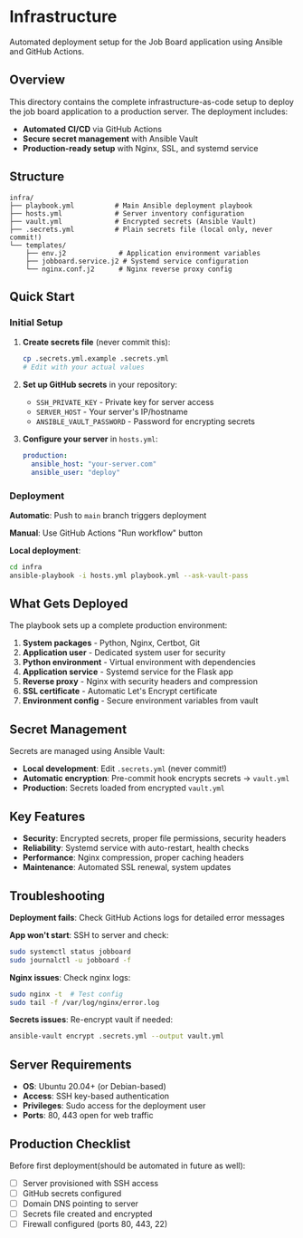 # Infrastructure

Automated deployment setup for the Job Board application using Ansible and GitHub Actions.

## Overview

This directory contains the complete infrastructure-as-code setup to deploy the job board application to a production server. The deployment includes:

- **Automated CI/CD** via GitHub Actions
- **Secure secret management** with Ansible Vault
- **Production-ready setup** with Nginx, SSL, and systemd service

## Structure

```
infra/
├── playbook.yml          # Main Ansible deployment playbook
├── hosts.yml             # Server inventory configuration
├── vault.yml             # Encrypted secrets (Ansible Vault)
├── .secrets.yml          # Plain secrets file (local only, never commit!)
└── templates/
    ├── env.j2             # Application environment variables
    ├── jobboard.service.j2 # Systemd service configuration
    └── nginx.conf.j2      # Nginx reverse proxy config
```

## Quick Start

### Initial Setup

1. **Create secrets file** (never commit this):
   ```bash
   cp .secrets.yml.example .secrets.yml
   # Edit with your actual values
   ```

2. **Set up GitHub secrets** in your repository:
   - `SSH_PRIVATE_KEY` - Private key for server access
   - `SERVER_HOST` - Your server's IP/hostname
   - `ANSIBLE_VAULT_PASSWORD` - Password for encrypting secrets

3. **Configure your server** in `hosts.yml`:
   ```yaml
   production:
     ansible_host: "your-server.com"
     ansible_user: "deploy"
   ```

### Deployment

**Automatic**: Push to `main` branch triggers deployment

**Manual**: Use GitHub Actions "Run workflow" button

**Local deployment**:
```bash
cd infra
ansible-playbook -i hosts.yml playbook.yml --ask-vault-pass
```

## What Gets Deployed

The playbook sets up a complete production environment:

1. **System packages** - Python, Nginx, Certbot, Git
2. **Application user** - Dedicated system user for security
3. **Python environment** - Virtual environment with dependencies
4. **Application service** - Systemd service for the Flask app
5. **Reverse proxy** - Nginx with security headers and compression
6. **SSL certificate** - Automatic Let's Encrypt certificate
7. **Environment config** - Secure environment variables from vault

## Secret Management

Secrets are managed using Ansible Vault:

- **Local development**: Edit `.secrets.yml` (never commit!)
- **Automatic encryption**: Pre-commit hook encrypts secrets → `vault.yml`
- **Production**: Secrets loaded from encrypted `vault.yml`

## Key Features

- **Security**: Encrypted secrets, proper file permissions, security headers
- **Reliability**: Systemd service with auto-restart, health checks
- **Performance**: Nginx compression, proper caching headers
- **Maintenance**: Automated SSL renewal, system updates

## Troubleshooting

**Deployment fails**: Check GitHub Actions logs for detailed error messages

**App won't start**: SSH to server and check:
```bash
sudo systemctl status jobboard
sudo journalctl -u jobboard -f
```

**Nginx issues**: Check nginx logs:
```bash
sudo nginx -t  # Test config
sudo tail -f /var/log/nginx/error.log
```

**Secrets issues**: Re-encrypt vault if needed:
```bash
ansible-vault encrypt .secrets.yml --output vault.yml
```

## Server Requirements

- **OS**: Ubuntu 20.04+ (or Debian-based)
- **Access**: SSH key-based authentication
- **Privileges**: Sudo access for the deployment user
- **Ports**: 80, 443 open for web traffic

## Production Checklist

Before first deployment(should be automated in future as well):
- [ ] Server provisioned with SSH access
- [ ] GitHub secrets configured
- [ ] Domain DNS pointing to server
- [ ] Secrets file created and encrypted
- [ ] Firewall configured (ports 80, 443, 22)
